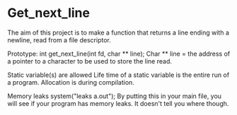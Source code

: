 # Get_next_line

The aim of this project is to make a function that returns a line ending with a newline, read from a file descriptor.

Prototype: int get_next_line(int fd, char ** line);
Char ** line = the address of a pointer to a character to be used to store the line read.

Static variable(s) are allowed
Life time of a static variable is the entire run of a program. Allocation is during compilation.

Memory leaks
system("leaks a.out");
By putting this in your main file, you will see if your program has memory leaks. It doesn't tell you where though.
